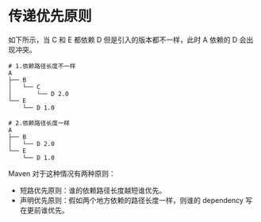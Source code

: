 # 传递优先原则

如下所示，当 C 和 E 都依赖 D 但是引入的版本都不一样，此时 A 依赖的 D 会出现冲突。

```shell
# 1.依赖路径长度不一样
A
├── B
│   └── C
│       └── D 2.0
└── E
    └── D 1.0
    
# 2.依赖路径长度一样
A
├── B
│   └── D 2.0
└── E
    └── D 1.0
```

Maven 对于这种情况有两种原则：

* 短路优先原则：谁的依赖路径长度越短谁优先。
* 声明优先原则：假如两个地方依赖的路径长度一样，则谁的 dependency 写在更前谁优先。
